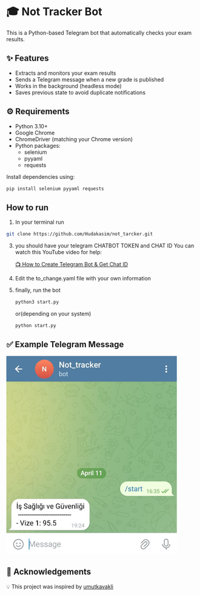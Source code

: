 # 🎓 Not Tracker Bot

This is a Python-based Telegram bot that automatically checks your exam results.

## ✨ Features

- Extracts and monitors your exam results
- Sends a Telegram message when a new grade is published
- Works in the background (headless mode)
- Saves previous state to avoid duplicate notifications

## ⚙️ Requirements

- Python 3.10+
- Google Chrome
- ChromeDriver (matching your Chrome version)
- Python packages:
  - selenium
  - pyyaml
  - requests

Install dependencies using:

```bash
pip install selenium pyyaml requests
```

## How to run
1. In your terminal run
```bash
git clone https://github.com/Hudakasim/not_tarcker.git
```

3. you should have your telegram CHATBOT TOKEN and CHAT ID
   You can watch this YouTube video for help:

    [📺 How to Create Telegram Bot & Get Chat ID](https://youtu.be/l5YDtSLGhqk?si=cVAS_fpAjCxOhXOx)

5. Edit the to_change.yaml file with your own information

6. finally, run the bot
   ```bash
   python3 start.py
   ```
   or(depending on your system)
   ```bash
   python start.py
   ```
## ✅ Example Telegram Message
<img src="bot.jpeg" width="450">

## 🤝 Acknowledgements
💡 This project was inspired by [umutkavakli](https://github.com/umutkavakli/grade-notification-bot)
